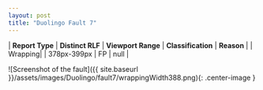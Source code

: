 ```yaml
---
layout: post
title: "Duolingo Fault 7"
---
```

| **Report Type** | **Distinct RLF** | **Viewport Range** | **Classification** | **Reason** |
| Wrapping|  | 378px-399px | FP | null | 

![Screenshot of the fault]({{ site.baseurl }}/assets/images/Duolingo/fault7/wrappingWidth388.png){: .center-image }